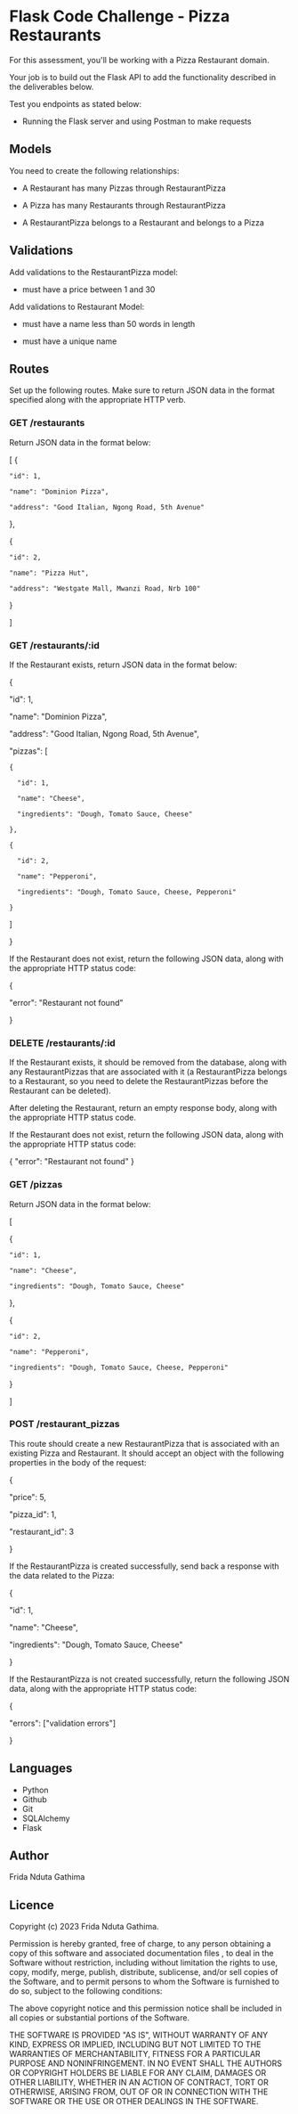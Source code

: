 <h1>Flask Code Challenge - Pizza Restaurants</h1>

For this assessment, you'll be working with a Pizza Restaurant domain.

Your job is to build out the Flask API to add the functionality described in the deliverables below.

Test you endpoints as stated below:

- Running the Flask server and using Postman to make requests

<h2>Models</h2>

You need to create the following relationships:

- A Restaurant has many Pizzas through RestaurantPizza

- A Pizza has many Restaurants through RestaurantPizza

- A RestaurantPizza belongs to a Restaurant and belongs to a Pizza

<h2>Validations</h2>

Add validations to the RestaurantPizza model:

- must have a price between 1 and 30

Add validations to Restaurant Model:

- must have a name less than 50 words in length

- must have a unique name

<h2>Routes</h2>

Set up the following routes. Make sure to return JSON data in the format specified along with the appropriate HTTP verb.

<h3>GET /restaurants</h3>

Return JSON data in the format below:

[
  {

    "id": 1,

    "name": "Dominion Pizza",

    "address": "Good Italian, Ngong Road, 5th Avenue"

  },

  {

    "id": 2,

    "name": "Pizza Hut",

    "address": "Westgate Mall, Mwanzi Road, Nrb 100"

  }

]

<h3>GET /restaurants/:id</h3>

If the Restaurant exists, return JSON data in the format below:

{

  "id": 1,

  "name": "Dominion Pizza",

  "address": "Good Italian, Ngong Road, 5th Avenue",

  "pizzas": [

    {

      "id": 1,

      "name": "Cheese",

      "ingredients": "Dough, Tomato Sauce, Cheese"

    },

    {

      "id": 2,

      "name": "Pepperoni",

      "ingredients": "Dough, Tomato Sauce, Cheese, Pepperoni"

    }

  ]

}

If the Restaurant does not exist, return the following JSON data, along with the appropriate HTTP status code:

{

  "error": "Restaurant not found"

}

<h3>DELETE /restaurants/:id</h3>

If the Restaurant exists, it should be removed from the database, along with any RestaurantPizzas that are associated with it (a RestaurantPizza belongs to a Restaurant, so you need to delete the RestaurantPizzas before the Restaurant can be deleted).

After deleting the Restaurant, return an empty response body, along with the appropriate HTTP status code.

If the Restaurant does not exist, return the following JSON data, along with the appropriate HTTP status code:

{
  "error": "Restaurant not found"
}

<h3>GET /pizzas</h3>

Return JSON data in the format below:

[

  {

    "id": 1,

    "name": "Cheese",

    "ingredients": "Dough, Tomato Sauce, Cheese"

  },

  {

    "id": 2,

    "name": "Pepperoni",

    "ingredients": "Dough, Tomato Sauce, Cheese, Pepperoni"

  }

]

<h3>POST /restaurant_pizzas</h3>

This route should create a new RestaurantPizza that is associated with an existing Pizza and Restaurant. It should accept an object with the following properties in the body of the request:

{

  "price": 5,

  "pizza_id": 1,

  "restaurant_id": 3

}

If the RestaurantPizza is created successfully, send back a response with the data related to the Pizza:

{

  "id": 1,

  "name": "Cheese",

  "ingredients": "Dough, Tomato Sauce, Cheese"

}

If the RestaurantPizza is not created successfully, return the following JSON data, along with the appropriate HTTP status code:

{

  "errors": ["validation errors"]
  
}

<h2>Languages</h2>

- Python
- Github
- Git
- SQLAlchemy
- Flask

<h2>Author</h2>

Frida Nduta Gathima 

<h2>Licence</h2>

Copyright (c) 2023 Frida Nduta Gathima.

Permission is hereby granted, free of charge, to any person obtaining a copy of this software and associated documentation files , to deal in the Software without restriction, including without limitation the rights to use, copy, modify, merge, publish, distribute, sublicense, and/or sell copies of the Software, and to permit persons to whom the Software is furnished to do so, subject to the following conditions:

The above copyright notice and this permission notice shall be included in all copies or substantial portions of the Software.

THE SOFTWARE IS PROVIDED "AS IS", WITHOUT WARRANTY OF ANY KIND, EXPRESS OR IMPLIED, INCLUDING BUT NOT LIMITED TO THE WARRANTIES OF MERCHANTABILITY, FITNESS FOR A PARTICULAR PURPOSE AND NONINFRINGEMENT. IN NO EVENT SHALL THE AUTHORS OR COPYRIGHT HOLDERS BE LIABLE FOR ANY CLAIM, DAMAGES OR OTHER LIABILITY, WHETHER IN AN ACTION OF CONTRACT, TORT OR OTHERWISE, ARISING FROM, OUT OF OR IN CONNECTION WITH THE SOFTWARE OR THE USE OR OTHER DEALINGS IN THE SOFTWARE.

